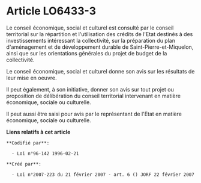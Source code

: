 # Article LO6433-3

Le conseil économique, social et culturel est consulté par le conseil territorial sur la répartition et l'utilisation des
crédits de l'Etat destinés à des investissements intéressant la collectivité, sur la préparation du plan d'aménagement et de
développement durable de Saint-Pierre-et-Miquelon, ainsi que sur les orientations générales du projet de budget de la
collectivité.

Le conseil économique, social et culturel donne son avis sur les résultats de leur mise en oeuvre.

Il peut également, à son initiative, donner son avis sur tout projet ou proposition de délibération du conseil territorial
intervenant en matière économique, sociale ou culturelle.

Il peut aussi être saisi pour avis par le représentant de l'Etat en matière économique, sociale ou culturelle.

**Liens relatifs à cet article**

	**Codifié par**:

	  - Loi n°96-142 1996-02-21

	**Créé par**:

	  - Loi n°2007-223 du 21 février 2007 - art. 6 () JORF 22 février 2007
